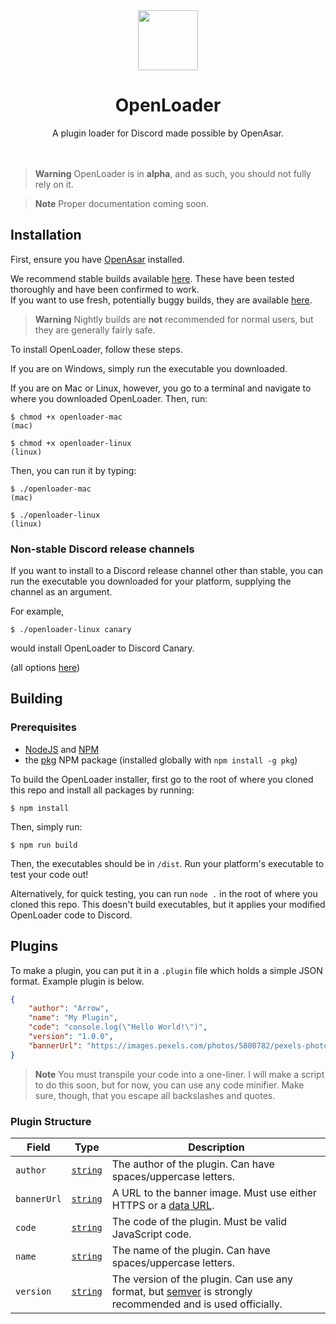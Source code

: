 <div align="center"><img width="96" height="96" src="https://user-images.githubusercontent.com/81983357/205460116-462ec6c5-3954-41d2-9782-373ec5aa4a01.png" /><h1>OpenLoader</h1></div>

<div align="center">A plugin loader for Discord made possible by OpenAsar.</div><br><br>

> **Warning** OpenLoader is in **alpha**, and as such, you should not fully rely on it.

> **Note** Proper documentation coming soon.

## Installation
First, ensure you have [OpenAsar](https://openasar.dev) installed.

We recommend stable builds available [here](https://github.com/WorriedArrow/OpenLoader/releases/stable). These have been tested thoroughly and have been confirmed to work.<br>
If you want to use fresh, potentially buggy builds, they are available [here](https://github.com/WorriedArrow/OpenLoader/releases/nightly).
> **Warning** Nightly builds are **not** recommended for normal users, but they are generally fairly safe.


To install OpenLoader, follow these steps.

If you are on Windows, simply run the executable you downloaded.

If you are on Mac or Linux, however, you go to a terminal and navigate to where you downloaded OpenLoader. Then, run:
```
$ chmod +x openloader-mac
(mac)

$ chmod +x openloader-linux
(linux)
```
Then, you can run it by typing:
```
$ ./openloader-mac
(mac)

$ ./openloader-linux
(linux)
```

### Non-stable Discord release channels
If you want to install to a Discord release channel other than stable, you can run the executable you downloaded for your platform, supplying the channel as an argument.

For example,
```
$ ./openloader-linux canary
```
would install OpenLoader to Discord Canary.

(all options [here](https://github.com/WorriedArrow/OpenLoader/blob/develop/index.js#L8-L13))

## Building
### Prerequisites
- [NodeJS](https://nodejs.org) and [NPM](https://npmjs.org)
- the [pkg](https://npmjs.org/package/pkg) NPM package (installed globally with `npm install -g pkg`)

To build the OpenLoader installer, first go to the root of where you cloned this repo and install all packages by running:
```
$ npm install
```
Then, simply run:
```
$ npm run build
```
Then, the executables should be in `/dist`. Run your platform's executable to test your code out!

Alternatively, for quick testing, you can run `node .` in the root of where you cloned this repo.
This doesn't build executables, but it applies your modified OpenLoader code to Discord.

## Plugins
To make a plugin, you can put it in a `.plugin` file which holds a simple JSON format. Example plugin is below.
```json
{
    "author": "Arrow",
    "name": "My Plugin",
    "code": "console.log(\"Hello World!\")",
    "version": "1.0.0",
    "bannerUrl": "https://images.pexels.com/photos/5800782/pexels-photo-5800782.jpeg"
}
```
> **Note** You must transpile your code into a one-liner. I will make a script to do this soon, but for now, you can use any code minifier. Make sure, though, that you escape all backslashes and quotes.

### Plugin Structure

|Field|Type|Description|
|-|-|-|
|`author`|[`string`](https://developer.mozilla.org/en-US/docs/Web/JavaScript/Reference/Global_Objects/String)|The author of the plugin. Can have spaces/uppercase letters.|
|`bannerUrl`|[`string`](https://developer.mozilla.org/en-US/docs/Web/JavaScript/Reference/Global_Objects/String)|A URL to the banner image. Must use either HTTPS or a [data URL](https://developer.mozilla.org/en-US/docs/Web/HTTP/Basics_of_HTTP/Data_URLs).|
|`code`|[`string`](https://developer.mozilla.org/en-US/docs/Web/JavaScript/Reference/Global_Objects/String)|The code of the plugin. Must be valid JavaScript code.|
|`name`|[`string`](https://developer.mozilla.org/en-US/docs/Web/JavaScript/Reference/Global_Objects/String)|The name of the plugin. Can have spaces/uppercase letters.|
|`version`|[`string`](https://developer.mozilla.org/en-US/docs/Web/JavaScript/Reference/Global_Objects/String)|The version of the plugin. Can use any format, but [semver](https://semver.org) is strongly recommended and is used officially.|
